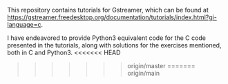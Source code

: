 
This repository contains tutorials for Gstreamer, which can be found at https://gstreamer.freedesktop.org/documentation/tutorials/index.html?gi-language=c.

I have endeavored to provide Python3 equivalent code for the C code presented in the tutorials, along with solutions for the exercises mentioned, both in C and Python3.
<<<<<<< HEAD
>>>>>>> origin/master
=======
>>>>>>> origin/main
